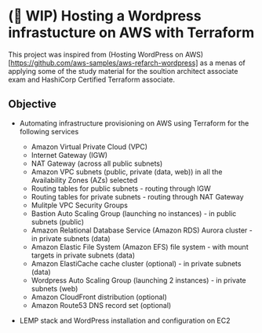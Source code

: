 # (🚧 WIP) Hosting a Wordpress infrastucture on AWS with Terraform  #

This project was inspired from (Hosting WordPress on AWS)[https://github.com/aws-samples/aws-refarch-wordpress] as a menas of applying some of the study material for the soultion architect associate exam and HashiCorp Certified Terraform associate.

## Objective ##
- Automating infrastructure provisioning on AWS using Terraform for the following services
  - Amazon Virtual Private Cloud (VPC)
  - Internet Gateway (IGW)
  - NAT Gateway (across all public subnets)
  - Amazon VPC subnets (public, private (data, web)) in all the Availability Zones (AZs) selected
  - Routing tables for public subnets - routing through IGW
  - Routing tables for private subnets - routing through NAT Gateway
  - Mulitple VPC Security Groups
  - Bastion Auto Scaling Group (launching no instances) - in public subnets (public)
  - Amazon Relational Database Service (Amazon RDS) Aurora cluster - in private subnets (data)
  - Amazon Elastic File System (Amazon EFS) file system - with mount targets in private subnets (data)
  - Amazon ElastiCache cache cluster (optional) - in private subnets (data)
  - Wordpress Auto Scaling Group (launching 2 instances) - in private subnets (web)
  - Amazon CloudFront distribution (optional)
  - Amazon Route53 DNS record set (optional)

- LEMP stack and WordPress installation and configuration on EC2

